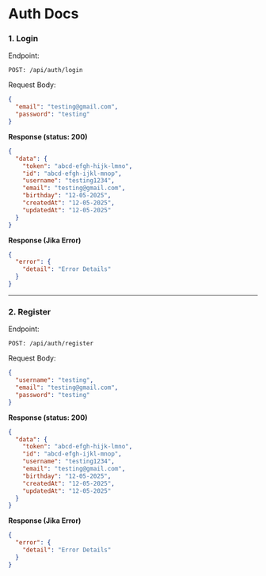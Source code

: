 # Auth Docs

<!-- ### Daftar query parameter

| **No** | **Query** | **Contoh**  | **Deskripsi**                                                |
| ------ | --------- | ----------- | ------------------------------------------------------------ |
| 1      | note      | note=true   | Mengambil data **User** beserta data **note**                |
| 2      | search    | search=test | mengambil data **User** berdasarkan kata kunci               |
| 3      | today     | today=true  | mengambil data **User** yang melakukan **Register** hari ini | -->

### 1. Login

Endpoint:

```
POST: /api/auth/login
```

Request Body:

```json
{
  "email": "testing@gmail.com",
  "password": "testing"
}
```

**Response (status: 200)**

```json
{
  "data": {
    "token": "abcd-efgh-hijk-lmno",
    "id": "abcd-efgh-ijkl-mnop",
    "username": "testing1234",
    "email": "testing@gmail.com",
    "birthday": "12-05-2025",
    "createdAt": "12-05-2025",
    "updatedAt": "12-05-2025"
  }
}
```

**Response (Jika Error)**

```json
{
  "error": {
    "detail": "Error Details"
  }
}
```

---

### 2. Register

Endpoint:

```
POST: /api/auth/register
```

Request Body:

```json
{
  "username": "testing",
  "email": "testing@gmail.com",
  "password": "testing"
}
```

**Response (status: 200)**

```json
{
  "data": {
    "token": "abcd-efgh-hijk-lmno",
    "id": "abcd-efgh-ijkl-mnop",
    "username": "testing1234",
    "email": "testing@gmail.com",
    "birthday": "12-05-2025",
    "createdAt": "12-05-2025",
    "updatedAt": "12-05-2025"
  }
}
```

**Response (Jika Error)**

```json
{
  "error": {
    "detail": "Error Details"
  }
}
```
